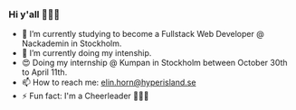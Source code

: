 ### Hi y'all 🙋🏼‍♀️

- 🔭 I’m currently studying to become a Fullstack Web Developer @ Nackademin in Stockholm.
- 🌱 I’m currently doing my intenship.
- 😍 Doing my internship @ Kumpan in Stockholm between October 30th to April 11th.
- 📫 How to reach me: elin.horn@hyperisland.se
- ⚡ Fun fact: I'm a Cheerleader 🤸🏼‍♀️ 
